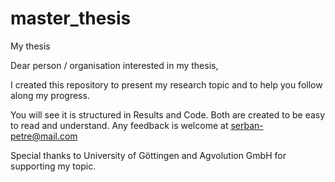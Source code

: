 # master_thesis
My thesis

Dear person / organisation interested in my thesis,

I created this repository to present my research topic and to help you follow along my progress.

You will see it is structured in Results and Code. Both are created to be easy to read and understand. Any feedback is welcome at serban-petre@mail.com

Special thanks to University of Göttingen and Agvolution GmbH for supporting my topic.
